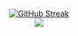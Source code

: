 <div align="center">
 
  [![GitHub Streak](https://github-readme-streak-stats.herokuapp.com?user=v0xel1337&theme=soft-green)](https://git.io/streak-stats)  
  ![](https://komarev.com/ghpvc/?username=v0xel1337)
</div>
